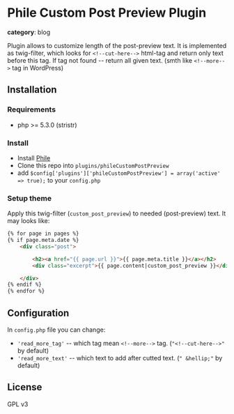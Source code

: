 Phile Custom Post Preview Plugin
======================

**category**: blog

Plugin allows to customize length of the post-preview text. It is implemented as
twig-filter, which looks for `<!--cut-here-->` html-tag and return only text before this tag.
If tag not found -- return all given text.
(smth like `<!--more-->` tag in WordPress)


## Installation


### Requirements

* php >= 5.3.0 (stristr)


### Install

* Install [Phile](https://github.com/PhileCMS/Phile)
* Clone this repo into `plugins/phileCustomPostPreview`
* add `$config['plugins']['phileCustomPostPreview'] = array('active' => true);` to your `config.php`


### Setup theme

Apply this twig-filter (`custom_post_preview`) to needed (post-preview) text. It may looks like:

```html
{% for page in pages %}
{% if page.meta.date %}
	<div class="post">

		<h2><a href="{{ page.url }}">{{ page.meta.title }}</a></h2>
		<div class="excerpt">{{ page.content|custom_post_preview }}</div>

	</div>
{% endif %}
{% endfor %}
```

## Configuration

In `config.php` file you can change:

* `'read_more_tag'` -- which tag mean `<!--more-->` tag. (`"<!--cut-here-->"` by default)
* `'read_more_text'` -- which text to add after cutted text. (`" &hellip;"` by default)


## License

GPL v3

